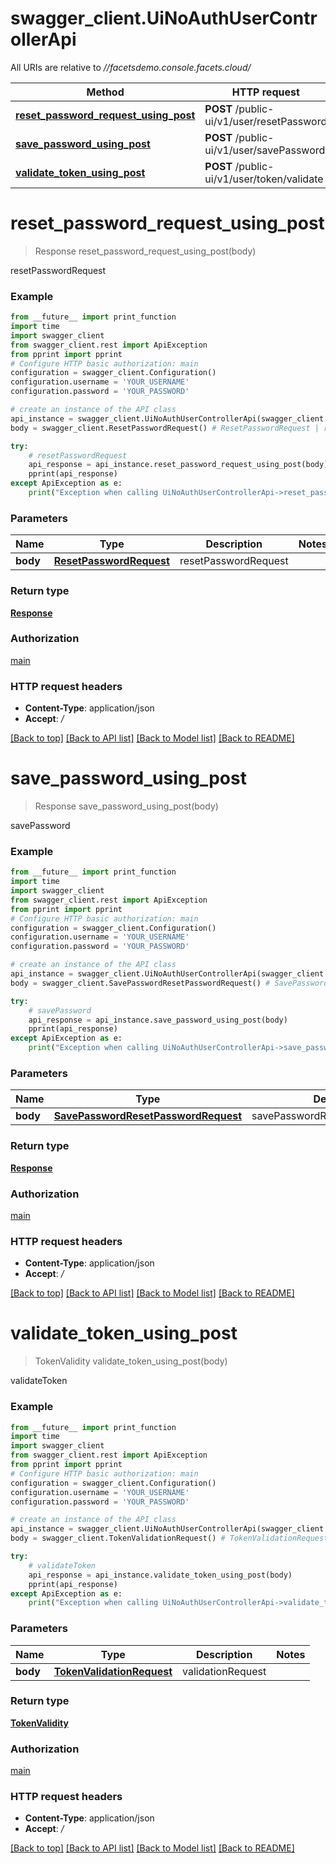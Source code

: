 # swagger_client.UiNoAuthUserControllerApi

All URIs are relative to *//facetsdemo.console.facets.cloud/*

Method | HTTP request | Description
------------- | ------------- | -------------
[**reset_password_request_using_post**](UiNoAuthUserControllerApi.md#reset_password_request_using_post) | **POST** /public-ui/v1/user/resetPassword | resetPasswordRequest
[**save_password_using_post**](UiNoAuthUserControllerApi.md#save_password_using_post) | **POST** /public-ui/v1/user/savePassword | savePassword
[**validate_token_using_post**](UiNoAuthUserControllerApi.md#validate_token_using_post) | **POST** /public-ui/v1/user/token/validate | validateToken

# **reset_password_request_using_post**
> Response reset_password_request_using_post(body)

resetPasswordRequest

### Example
```python
from __future__ import print_function
import time
import swagger_client
from swagger_client.rest import ApiException
from pprint import pprint
# Configure HTTP basic authorization: main
configuration = swagger_client.Configuration()
configuration.username = 'YOUR_USERNAME'
configuration.password = 'YOUR_PASSWORD'

# create an instance of the API class
api_instance = swagger_client.UiNoAuthUserControllerApi(swagger_client.ApiClient(configuration))
body = swagger_client.ResetPasswordRequest() # ResetPasswordRequest | resetPasswordRequest

try:
    # resetPasswordRequest
    api_response = api_instance.reset_password_request_using_post(body)
    pprint(api_response)
except ApiException as e:
    print("Exception when calling UiNoAuthUserControllerApi->reset_password_request_using_post: %s\n" % e)
```

### Parameters

Name | Type | Description  | Notes
------------- | ------------- | ------------- | -------------
 **body** | [**ResetPasswordRequest**](ResetPasswordRequest.md)| resetPasswordRequest | 

### Return type

[**Response**](Response.md)

### Authorization

[main](../README.md#main)

### HTTP request headers

 - **Content-Type**: application/json
 - **Accept**: */*

[[Back to top]](#) [[Back to API list]](../README.md#documentation-for-api-endpoints) [[Back to Model list]](../README.md#documentation-for-models) [[Back to README]](../README.md)

# **save_password_using_post**
> Response save_password_using_post(body)

savePassword

### Example
```python
from __future__ import print_function
import time
import swagger_client
from swagger_client.rest import ApiException
from pprint import pprint
# Configure HTTP basic authorization: main
configuration = swagger_client.Configuration()
configuration.username = 'YOUR_USERNAME'
configuration.password = 'YOUR_PASSWORD'

# create an instance of the API class
api_instance = swagger_client.UiNoAuthUserControllerApi(swagger_client.ApiClient(configuration))
body = swagger_client.SavePasswordResetPasswordRequest() # SavePasswordResetPasswordRequest | savePasswordResetPasswordRequest

try:
    # savePassword
    api_response = api_instance.save_password_using_post(body)
    pprint(api_response)
except ApiException as e:
    print("Exception when calling UiNoAuthUserControllerApi->save_password_using_post: %s\n" % e)
```

### Parameters

Name | Type | Description  | Notes
------------- | ------------- | ------------- | -------------
 **body** | [**SavePasswordResetPasswordRequest**](SavePasswordResetPasswordRequest.md)| savePasswordResetPasswordRequest | 

### Return type

[**Response**](Response.md)

### Authorization

[main](../README.md#main)

### HTTP request headers

 - **Content-Type**: application/json
 - **Accept**: */*

[[Back to top]](#) [[Back to API list]](../README.md#documentation-for-api-endpoints) [[Back to Model list]](../README.md#documentation-for-models) [[Back to README]](../README.md)

# **validate_token_using_post**
> TokenValidity validate_token_using_post(body)

validateToken

### Example
```python
from __future__ import print_function
import time
import swagger_client
from swagger_client.rest import ApiException
from pprint import pprint
# Configure HTTP basic authorization: main
configuration = swagger_client.Configuration()
configuration.username = 'YOUR_USERNAME'
configuration.password = 'YOUR_PASSWORD'

# create an instance of the API class
api_instance = swagger_client.UiNoAuthUserControllerApi(swagger_client.ApiClient(configuration))
body = swagger_client.TokenValidationRequest() # TokenValidationRequest | validationRequest

try:
    # validateToken
    api_response = api_instance.validate_token_using_post(body)
    pprint(api_response)
except ApiException as e:
    print("Exception when calling UiNoAuthUserControllerApi->validate_token_using_post: %s\n" % e)
```

### Parameters

Name | Type | Description  | Notes
------------- | ------------- | ------------- | -------------
 **body** | [**TokenValidationRequest**](TokenValidationRequest.md)| validationRequest | 

### Return type

[**TokenValidity**](TokenValidity.md)

### Authorization

[main](../README.md#main)

### HTTP request headers

 - **Content-Type**: application/json
 - **Accept**: */*

[[Back to top]](#) [[Back to API list]](../README.md#documentation-for-api-endpoints) [[Back to Model list]](../README.md#documentation-for-models) [[Back to README]](../README.md)

